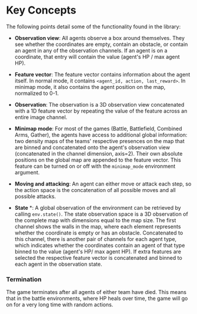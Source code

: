 # Key Concepts

The following points detail some of the functionality found in the library:

* **Observation view**: All agents observe a box around themselves. They see whether the coordinates are empty, contain an obstacle, or contain an agent in any of the observation channels. If an agent is on a coordinate, that entry will contain the value (agent's HP / max agent HP).

* **Feature vector**: The feature vector contains information about the agent itself. In normal mode, it contains `<agent_id, action, last_reward>`. In minimap mode, it also contains the agent position on the map, normalized to 0-1.

* **Observation**: The observation is a 3D observation view concatenated with a 1D feature vector by repeating the value of the feature across an entire image channel.

* **Minimap mode**: For most of the games (Battle, Battlefield, Combined Arms, Gather), the agents have access to additional global information: two density maps of the teams' respective presences on the map that are binned and concatenated onto the agent's observation view (concatenated in the channel dimension, axis=2). Their own absolute positions on the global map are appended to the feature vector. This feature can be turned on or off with the `minimap_mode` environment argument.

* **Moving and attacking**: An agent can either move or attack each step, so the action space is the concatenation of all possible moves and all possible attacks.

* **State** *: A global observation of the environment can be retrieved by calling `env.state()`. The state observation space is a 3D observation of the complete map with dimensions equal to the map size. The first channel shows the walls in the map, where each element represents whether the coordinate is empty or has an obstacle. Concatenated to this channel, there is another pair of channels for each agent type, which indicates whether the coordinates contain an agent of that type binned to the value (agent's HP/ max agent HP). If extra features are selected the respective feature vector is concatenated and binned to each agent in the observation state.

### Termination

The game terminates after all agents of either team have died. This means that in the battle environments, where HP heals over time, the game will go on for a very long time with random actions.